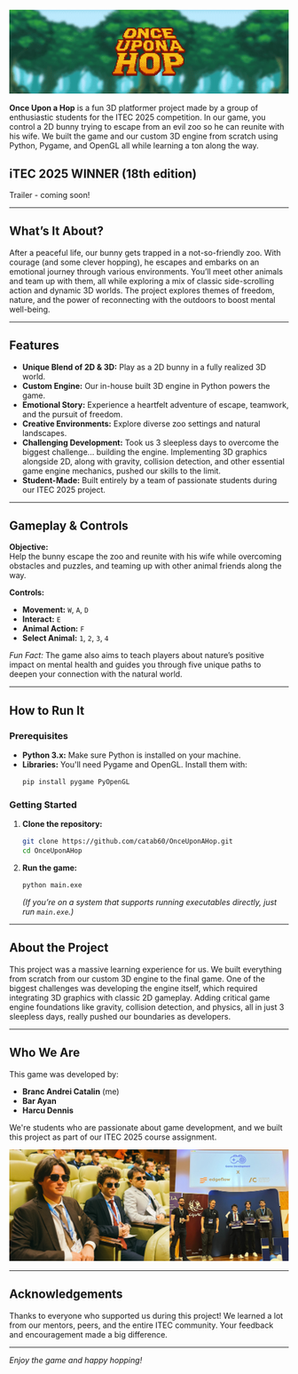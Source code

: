 <p align="center">
  <img src="https://github.com/catab60/OnceUponAHop/blob/main/assets/banner.gif">
</p>

**Once Upon a Hop** is a fun 3D platformer project made by a group of enthusiastic students for the ITEC 2025 competition. In our game, you control a 2D bunny trying to escape from an evil zoo so he can reunite with his wife. We built the game and our custom 3D engine from scratch using Python, Pygame, and OpenGL all while learning a ton along the way.

## iTEC 2025 WINNER (18th edition)

Trailer - coming soon!

---

## What’s It About?

After a peaceful life, our bunny gets trapped in a not-so-friendly zoo. With courage (and some clever hopping), he escapes and embarks on an emotional journey through various environments. You’ll meet other animals and team up with them, all while exploring a mix of classic side-scrolling action and dynamic 3D worlds. The project explores themes of freedom, nature, and the power of reconnecting with the outdoors to boost mental well-being.

---

## Features

- **Unique Blend of 2D & 3D:** Play as a 2D bunny in a fully realized 3D world.
- **Custom Engine:** Our in-house built 3D engine in Python powers the game.
- **Emotional Story:** Experience a heartfelt adventure of escape, teamwork, and the pursuit of freedom.
- **Creative Environments:** Explore diverse zoo settings and natural landscapes.
- **Challenging Development:** Took us 3 sleepless days to overcome the biggest challenge... building the engine. Implementing 3D graphics alongside 2D, along with gravity, collision detection, and other essential game engine mechanics, pushed our skills to the limit.
- **Student-Made:** Built entirely by a team of passionate students during our ITEC 2025 project.

---

## Gameplay & Controls

**Objective:**  
Help the bunny escape the zoo and reunite with his wife while overcoming obstacles and puzzles, and teaming up with other animal friends along the way.

**Controls:**  
- **Movement:** `W`, `A`, `D`  
- **Interact:** `E`  
- **Animal Action:** `F`  
- **Select Animal:** `1`, `2`, `3`, `4`  

*Fun Fact:* The game also aims to teach players about nature’s positive impact on mental health and guides you through five unique paths to deepen your connection with the natural world.

---

## How to Run It

### Prerequisites
- **Python 3.x:** Make sure Python is installed on your machine.
- **Libraries:** You'll need Pygame and OpenGL. Install them with:
  ```bash
  pip install pygame PyOpenGL
  ```

### Getting Started

1. **Clone the repository:**
   ```bash
   git clone https://github.com/catab60/OnceUponAHop.git
   cd OnceUponAHop
   ```
2. **Run the game:**
   ```bash
   python main.exe
   ```
   *(If you’re on a system that supports running executables directly, just run `main.exe`.)*

---

## About the Project

This project was a massive learning experience for us. We built everything from scratch from our custom 3D engine to the final game. One of the biggest challenges was developing the engine itself, which required integrating 3D graphics with classic 2D gameplay. Adding critical game engine foundations like gravity, collision detection, and physics, all in just 3 sleepless days, really pushed our boundaries as developers.

---

## Who We Are

This game was developed by:  
- **Branc Andrei Catalin** (me)  
- **Bar Ayan**  
- **Harcu Dennis**

We're students who are passionate about game development, and we built this project as part of our ITEC 2025 course assignment.

<p align="center">
  <img src="https://github.com/catab60/OnceUponAHop/blob/main/assets/artisti.png">
</p>


---

## Acknowledgements

Thanks to everyone who supported us during this project! We learned a lot from our mentors, peers, and the entire ITEC community. Your feedback and encouragement made a big difference.

---


*Enjoy the game and happy hopping!*
